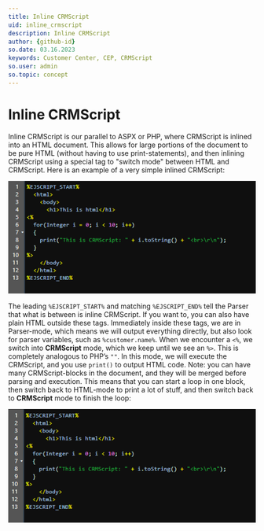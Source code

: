 ```yaml
---
title: Inline CRMScript
uid: inline_crmscript
description: Inline CRMScript
author: {github-id}
so.date: 03.16.2023
keywords: Customer Center, CEP, CRMScript
so.user: admin
so.topic: concept
---
```


# Inline CRMScript

Inline CRMScript is our parallel to ASPX or PHP, where CRMScript is inlined into an HTML document. This allows for large portions of the document to be pure HTML (without having to use print-statements), and then inlining CRMScript using a special tag to "switch mode" between HTML and CRMScript. Here is an example of a very simple inlined CRMScript:

![CRMScript -screenshot][img1]

The leading `%EJSCRIPT_START%` and matching `%EJSCRIPT_END%` tell the Parser that what is between is inline CRMScript. If you want to, you can also have plain HTML outside these tags. Immediately inside these tags, we are in Parser-mode, which means we will output everything directly, but also look for parser variables, such as `%customer.name%`. When we encounter a `<%`, we switch into **CRMScript** mode, which we keep until we see an `%>`. This is completely analogous to PHP’s `""`. In this mode, we will execute the CRMScript, and you use `print()` to output HTML code. Note: you can have many CRMScript-blocks in the document, and they will be merged before parsing and execution. This means that you can start a loop in one block, then switch back to HTML-mode to print a lot of stuff, and then switch back to **CRMScript** mode to finish the loop:

![Example -screenshot][img2]

<!-- Referenced images -->
[img1]: media/image001.png
[img2]: media/image002.png
